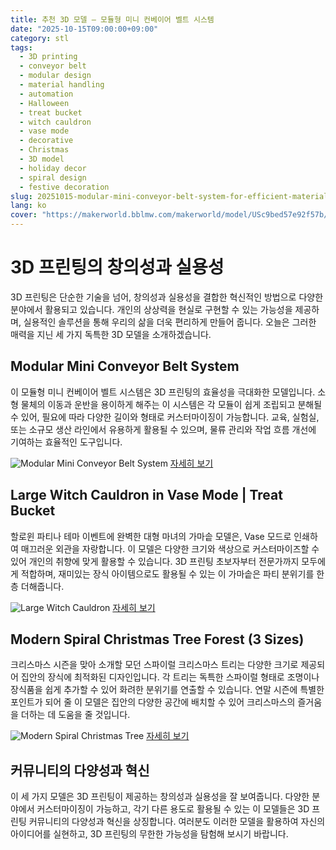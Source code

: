 ```yaml
---
title: 추천 3D 모델 – 모듈형 미니 컨베이어 벨트 시스템
date: "2025-10-15T09:00:00+09:00"
category: stl
tags:
  - 3D printing
  - conveyor belt
  - modular design
  - material handling
  - automation
  - Halloween
  - treat bucket
  - witch cauldron
  - vase mode
  - decorative
  - Christmas
  - 3D model
  - holiday decor
  - spiral design
  - festive decoration
slug: 20251015-modular-mini-conveyor-belt-system-for-efficient-material-handling
lang: ko
cover: "https://makerworld.bblmw.com/makerworld/model/USc9bed57e92f57b/design/2025-10-15_71c576a0f1e07.jpg"
---
```


# 3D 프린팅의 창의성과 실용성

3D 프린팅은 단순한 기술을 넘어, 창의성과 실용성을 결합한 혁신적인 방법으로 다양한 분야에서 활용되고 있습니다. 개인의 상상력을 현실로 구현할 수 있는 가능성을 제공하며, 실용적인 솔루션을 통해 우리의 삶을 더욱 편리하게 만들어 줍니다. 오늘은 그러한 매력을 지닌 세 가지 독특한 3D 모델을 소개하겠습니다.

## Modular Mini Conveyor Belt System

이 모듈형 미니 컨베이어 벨트 시스템은 3D 프린팅의 효율성을 극대화한 모델입니다. 소형 물체의 이동과 운반을 용이하게 해주는 이 시스템은 각 모듈이 쉽게 조립되고 분해될 수 있어, 필요에 따라 다양한 길이와 형태로 커스터마이징이 가능합니다. 교육, 실험실, 또는 소규모 생산 라인에서 유용하게 활용될 수 있으며, 물류 관리와 작업 흐름 개선에 기여하는 효율적인 도구입니다. 

![Modular Mini Conveyor Belt System](https://makerworld.bblmw.com/makerworld/model/USc9bed57e92f57b/design/2025-10-15_71c576a0f1e07.jpg)
[자세히 보기](https://makerworld.com/en/models/1892123-modular-mini-conveyor-belt-system)

## Large Witch Cauldron in Vase Mode | Treat Bucket

할로윈 파티나 테마 이벤트에 완벽한 대형 마녀의 가마솥 모델은, Vase 모드로 인쇄하여 매끄러운 외관을 자랑합니다. 이 모델은 다양한 크기와 색상으로 커스터마이즈할 수 있어 개인의 취향에 맞게 활용할 수 있습니다. 3D 프린팅 초보자부터 전문가까지 모두에게 적합하며, 재미있는 장식 아이템으로도 활용될 수 있는 이 가마솥은 파티 분위기를 한층 더해줍니다. 

![Large Witch Cauldron](https://makerworld.bblmw.com/makerworld/model/USc1aeb18e189ade/design/2025-10-18_229d5bae2f641.jpg)
[자세히 보기](https://makerworld.com/en/models/1892369-large-witch-cauldron-in-vase-mode-treat-bucket)

## Modern Spiral Christmas Tree Forest (3 Sizes)

크리스마스 시즌을 맞아 소개할 모던 스파이럴 크리스마스 트리는 다양한 크기로 제공되어 집안의 장식에 최적화된 디자인입니다. 각 트리는 독특한 스파이럴 형태로 조명이나 장식품을 쉽게 추가할 수 있어 화려한 분위기를 연출할 수 있습니다. 연말 시즌에 특별한 포인트가 되어 줄 이 모델은 집안의 다양한 공간에 배치할 수 있어 크리스마스의 즐거움을 더하는 데 도움을 줄 것입니다. 

![Modern Spiral Christmas Tree](https://makerworld.bblmw.com/makerworld/model/USd82ec975fb2e85/design/2025-10-16_1e56c31fde3638.jpg)
[자세히 보기](https://makerworld.com/en/models/1893642-modern-spiral-christmas-tree-forest-3-sizes)

## 커뮤니티의 다양성과 혁신

이 세 가지 모델은 3D 프린팅이 제공하는 창의성과 실용성을 잘 보여줍니다. 다양한 분야에서 커스터마이징이 가능하고, 각기 다른 용도로 활용될 수 있는 이 모델들은 3D 프린팅 커뮤니티의 다양성과 혁신을 상징합니다. 여러분도 이러한 모델을 활용하여 자신의 아이디어를 실현하고, 3D 프린팅의 무한한 가능성을 탐험해 보시기 바랍니다.